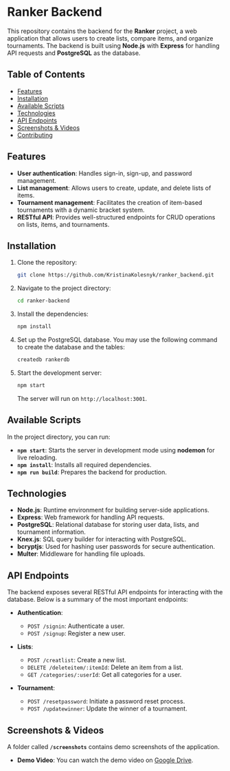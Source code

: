 # Ranker Backend

This repository contains the backend for the **Ranker** project, a web application that allows users to create lists, compare items, and organize tournaments. The backend is built using **Node.js** with **Express** for handling API requests and **PostgreSQL** as the database.

## Table of Contents

- [Features](#features)
- [Installation](#installation)
- [Available Scripts](#available-scripts)
- [Technologies](#technologies)
- [API Endpoints](#api-endpoints)
- [Screenshots & Videos](#screenshots--videos)
- [Contributing](#contributing)

## Features

- **User authentication**: Handles sign-in, sign-up, and password management.
- **List management**: Allows users to create, update, and delete lists of items.
- **Tournament management**: Facilitates the creation of item-based tournaments with a dynamic bracket system.
- **RESTful API**: Provides well-structured endpoints for CRUD operations on lists, items, and tournaments.

## Installation

1. Clone the repository:

   ```bash
   git clone https://github.com/KristinaKolesnyk/ranker_backend.git
   ```

2. Navigate to the project directory:

   ```bash
   cd ranker-backend
   ```

3. Install the dependencies:

   ```bash
   npm install
   ```

4. Set up the PostgreSQL database. You may use the following command to create the database and the tables:

   ```bash
   createdb rankerdb
   ```

5. Start the development server:

   ```bash
   npm start
   ```

   The server will run on `http://localhost:3001`.

## Available Scripts

In the project directory, you can run:

- **`npm start`**: Starts the server in development mode using **nodemon** for live reloading.
- **`npm install`**: Installs all required dependencies.
- **`npm run build`**: Prepares the backend for production.

## Technologies

- **Node.js**: Runtime environment for building server-side applications.
- **Express**: Web framework for handling API requests.
- **PostgreSQL**: Relational database for storing user data, lists, and tournament information.
- **Knex.js**: SQL query builder for interacting with PostgreSQL.
- **bcryptjs**: Used for hashing user passwords for secure authentication.
- **Multer**: Middleware for handling file uploads.

## API Endpoints

The backend exposes several RESTful API endpoints for interacting with the database. Below is a summary of the most important endpoints:

- **Authentication**:
  - `POST /signin`: Authenticate a user.
  - `POST /signup`: Register a new user.
  
- **Lists**:
  - `POST /creatlist`: Create a new list.
  - `DELETE /deleteitem/:itemId`: Delete an item from a list.
  - `GET /categories/:userId`: Get all categories for a user.
  
- **Tournament**:
  - `POST /resetpassword`: Initiate a password reset process.
  - `POST /updatewinner`: Update the winner of a tournament.

## Screenshots & Videos

A folder called **`/screenshots`** contains demo screenshots of the application.

- **Demo Video**: You can watch the demo video on [Google Drive](https://drive.google.com/file/d/1VphzLdFyHtjBdn0MP5WybtCAW-bC7GQY/view?usp=sharing).
